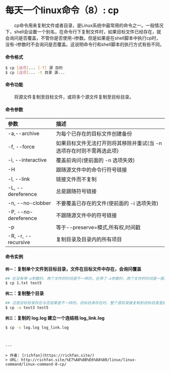 # 每天一个linux命令（8）: cp

　　cp命令用来复制文件或者目录，是Linux系统中最常用的命令之一。一般情况下，shell会设置一个别名，在命令行下复制文件时，如果目标文件已经存在，就会询问是否覆盖，不管你是否使用-i参数。但是如果是在shell脚本中执行cp时，没有-i参数时不会询问是否覆盖。这说明命令行和shell脚本的执行方式有些不同。
<!--more -->
#### 命令格式
```bash
$ cp [选项]... [-T] 源 目的
$ cp [选项]... -t 目录 源...
```
#### 命令功能
　　将源文件复制至目标文件，或将多个源文件复制至目标目录。
#### 命令参数
| 参数 | 描述     |
| :------------- | :------------- |
| -a,--archive  |   为每个已存在的目标文件创建备份   |
| -f, --force  |  如果目标文件无法打开则将其移除并重试(当 -n 选项存在时则不需再选此项) |
|  -i, --interactive | 覆盖前询问(使前面的 -n 选项失效)  |
|  -H |  跟随源文件中的命令行符号链接 |
|  -l, --link | 链接文件而不复制  |
|  -L, --dereference |  总是跟随符号链接 |
| -n, --no-clobber  | 不要覆盖已存在的文件(使前面的 -i 选项失效)  |
| -P, --no-dereference  |  不跟随源文件中的符号链接 |
|  -p  | 等于--preserve=模式,所有权,时间戳 |
| -R, -r, --recursive | 复制目录及目录内的所有项目 |
#### 命令实例
**`例一`：复制单个文件到目标目录，文件在目标文件中存在，会询问覆盖**
```bash
## 在没有带-a参数时，两个文件的时间是不一样的。在带了-a参数时，两个文件的时间是一致的。
$ cp 1.txt test5
```
**`例二`：复制整个目录**
```bash
## 注意目标目录存在与否结果是不一样的。目标目录存在时，整个源目录被复制到目标目录里面。
$ cp -a test3 test5
```
**`例三`：复制的 log.log 建立一个连结档 log_link.log**
```bash
$ cp -s log.log log_link.log
```
```


---

> 作者: [richfan](https://richfan.site/)  
> URL: http://richfan.site/%E7%A8%8B%E6%8A%80/linux/linux-command/linux-command-8-cp/  

